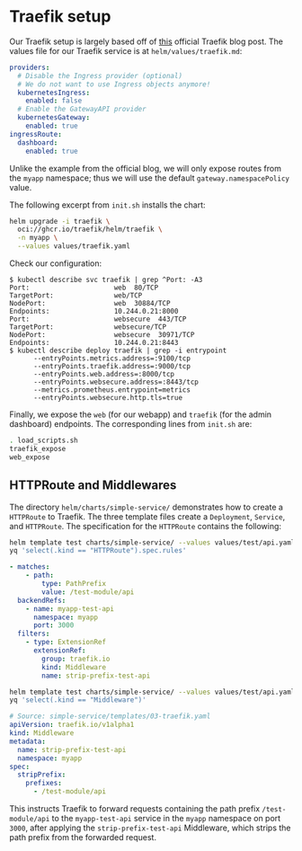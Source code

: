 # Traefik setup

Our Traefik setup is largely based off of [this](https://traefik.io/blog/getting-started-with-kubernetes-gateway-api-and-traefik/) official Traefik blog post.  The values file for our Traefik service is at `helm/values/traefik.md`:

```yaml
providers:
  # Disable the Ingress provider (optional)
  # We do not want to use Ingress objects anymore!
  kubernetesIngress:
    enabled: false
  # Enable the GatewayAPI provider
  kubernetesGateway:
    enabled: true
ingressRoute:
  dashboard:
    enabled: true
```

Unlike the example from the official blog, we will only expose routes from the `myapp` namespace; thus we will use the default `gateway.namespacePolicy` value.

The following excerpt from `init.sh` installs the chart:

```bash
helm upgrade -i traefik \
  oci://ghcr.io/traefik/helm/traefik \
  -n myapp \
  --values values/traefik.yaml
```

Check our configuration:

```console
$ kubectl describe svc traefik | grep ^Port: -A3
Port:                     web  80/TCP
TargetPort:               web/TCP
NodePort:                 web  30884/TCP
Endpoints:                10.244.0.21:8000
Port:                     websecure  443/TCP
TargetPort:               websecure/TCP
NodePort:                 websecure  30971/TCP
Endpoints:                10.244.0.21:8443
$ kubectl describe deploy traefik | grep -i entrypoint
      --entryPoints.metrics.address=:9100/tcp
      --entryPoints.traefik.address=:9000/tcp
      --entryPoints.web.address=:8000/tcp
      --entryPoints.websecure.address=:8443/tcp
      --metrics.prometheus.entrypoint=metrics
      --entryPoints.websecure.http.tls=true
```

Finally, we expose the `web` (for our webapp) and `traefik` (for the admin dashboard) endpoints. The corresponding lines from `init.sh` are:

```bash
. load_scripts.sh
traefik_expose
web_expose
```

## HTTPRoute and Middlewares

The directory `helm/charts/simple-service/` demonstrates how to create a `HTTPRoute` to Traefik.  The three template files create a `Deployment`, `Service`, and `HTTPRoute`.  The specification for the `HTTPRoute` contains the following:

```bash
helm template test charts/simple-service/ --values values/test/api.yaml | \
yq 'select(.kind == "HTTPRoute").spec.rules'
```

```yaml
- matches:
    - path:
        type: PathPrefix
        value: /test-module/api
  backendRefs:
    - name: myapp-test-api
      namespace: myapp
      port: 3000
  filters:
    - type: ExtensionRef
      extensionRef:
        group: traefik.io
        kind: Middleware
        name: strip-prefix-test-api
```

```bash
helm template test charts/simple-service/ --values values/test/api.yaml | \
yq 'select(.kind == "Middleware")'
```

```yaml
# Source: simple-service/templates/03-traefik.yaml
apiVersion: traefik.io/v1alpha1
kind: Middleware
metadata:
  name: strip-prefix-test-api
  namespace: myapp
spec:
  stripPrefix:
    prefixes:
      - /test-module/api
```

This instructs Traefik to forward requests containing the path prefix `/test-module/api` to the `myapp-test-api` service in the `myapp` namespace on port `3000`, after applying the `strip-prefix-test-api` Middleware, which strips the path prefix from the forwarded request.